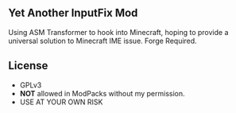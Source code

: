 ## Yet Another InputFix Mod
Using ASM Transformer to hook into Minecraft, hoping to provide a universal solution to Minecraft IME issue.
Forge Required.

## License
- GPLv3
- **NOT** allowed in ModPacks without my permission.
- USE AT YOUR OWN RISK
